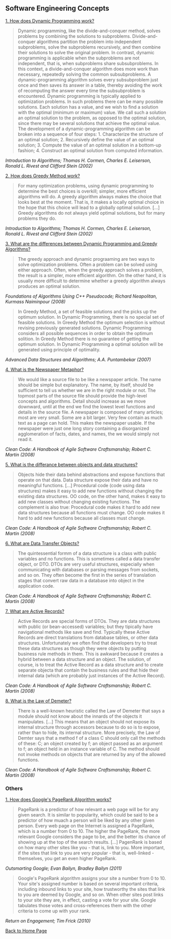 ## Software Engineering Concepts
<u>1. How does Dynamic Programming work?</u>
> Dynamic programming, like the divide-and-conquer method, solves problems by combining the solutions to subproblems. Divide-and-conquer algorithms partition the problem into independent subproblems, solve the subproblems recursively, and then combine their solutions to solve the original problem. In contrast, dynamic programming is applicable when the subproblems are not independent, that is, when subproblems share subsubproblems. In this context, a divide-and-conquer algorithm does more work than necessary, repeatedly solving the common subsubproblems. A dynamic-programming algorithm solves every subsubproblem just once and then saves its answer in a table, thereby avoiding the work of recomputing the answer every time the subsubproblem is encountered. Dynamic programming is typically applied to optimization problems. In such problems there can be many possible solutions. Each solution has a value, and we wish to find a solution with the optimal (minimum or maximum) value. We call such a solution an optimal solution to the problem, as opposed to the optimal solution, since there may be several solutions that achieve the optimal value.
The development of a dynamic-programming algorithm can be broken into a sequence of four steps: 1. Characterize the structure of an optimal solution; 2. Recursively define the value of an optimal solution; 3. Compute the value of an optimal solution in a bottom-up fashion; 4. Construct an optimal solution from computed information.

*Introduction to Algorithms; Thomas H. Cormen, Charles E. Leiserson, Ronald L. Rivest and Clifford Stein (2002)*

<u>2. How does Greedy Method work?</u>
> For many optimization problems, using dynamic programming to determine the best choices is overkill; simpler, more efficient algorithms will do. A greedy algorithm always makes the choice that looks best at the moment. That is, it makes a locally optimal choice in the hope that this choice will lead to a globally optimal solution. [...] Greedy algorithms do not always yield optimal solutions, but for many problems they do. 

*Introduction to Algorithms; Thomas H. Cormen, Charles E. Leiserson, Ronald L. Rivest and Clifford Stein (2002)*

<u>3. What are the differences between Dynamic Programming and Greedy Algorithms?</u>
> The greedy approach and dynamic prograaming are two ways to solve optimization problems. Often a problem can be solved using either approach. Often, when the greedy approach solves a problem, the result is a simpler, more efficient algorithm. On the other hand, it is usually more difficult to determine whether a greedy algorithm always produces an optimal solution. 

*Foundations of Algorithms Using C++ Pseudocode; Richard Neapolitan, Kurmass Naiminpour (2008)*

> In Greedy Method, a set of feasible solutions and the picks up the optimum solution. In Dynamic Programming, there is no special set of feasible solutions. In Greedy Method the optimum selection is without revising previously generated solutions. Dynamic Programming considers all possible sequences in order to obtain the optimum solition. In Greedy Method there is no guarantee of getting the optimum solution. In Dynamic Programming a optimal solution will be generated using principle of optimality.  

*Advanced Data Structures and Algorithms; A.A. Puntambekar (2007)*

<u>4. What is the Newspaper Metaphor?</u>
> We would like a source file to be like a newspaper article. The name should be simple but explanatory. The name, by itself, should be sufficient to tell us whether we are in the right module or not. The topmost parts of the source file should provide the high-level concepts and algorithms. Detail should increase as we move downward, until at the end we find the lowest level functions and details in the source file. A newspaper is composed of many articles; most are very small. Some are a bit larger. Very few contain as much text as a page can hold. This makes the newspaper usable. If the newspaper were just one long story containing a disorganized agglomeration of facts, dates, and names, the we would simply not read it.

*Clean Code: A Handbook of Agile Software Craftsmanship; Robert C. Martin (2008)*

<u>5. What is the differance between objects and data structures?</u>
> Objects hide their data behind abstractions and expose functions that operate on that data. Data structure expose their data and have no meaningful functions. [...] Procedural code (code using data structures) makes it easy to add new functions without changing the existing data structures. OO code, on the other hand, makes it easy to add new classes without changing existing functions. The complement is also true: Procedural code makes it hard to add new data structures because all functions must change. OO code makes it hard to add new functions because all classes must change. 

*Clean Code: A Handbook of Agile Software Craftsmanship; Robert C. Martin (2008)*

<u>6. What are Data Transfer Objects?</u>
> The quintessential formm of a data structure is a class with public variables and no functions. This is sometimes called a data transfer object, or DTO. DTOs are very useful structures, especially when communicating with databases or parsing messages from sockets, and so on. They often become the first in the series of translation stages that convert raw data in a database into object in the application code.  

*Clean Code: A Handbook of Agile Software Craftsmanship; Robert C. Martin (2008)*

<u>7. What are Active Records?</u>
> Active Records are special forms of DTOs. They are data structures with public (or bean-accessed) variables; but they tipically have navigational methods like save and find. Typically these Active Records are direct translations from database tables, or other data structures. Unfortunately we often find that developers try to treat these data structures as though they were objects by putting business rule methods in them. This is awkward because it creates a hybrid between a data structure and an object. The solution, of course, is to treat the Active Record as a data structure and to create separate objecta that contain the business rules and that hide their internal data (which are probably just instances of the Active Record).

*Clean Code: A Handbook of Agile Software Craftsmanship; Robert C. Martin (2008)*

<u>8. What is the Law of Demeter?</u>
> There is a well-known heuristic called the Law of Demeter that says a module should not know about the innards of the objects it manipulates. [...] This means that an object should not expose its internal structure through accessors because to do so is to expose, rather than to hide, its internal structure. More precisely, the Law of Demter says that a method f of a class C should only call the methods of these: C; an object created by f; an object passed as an argument to f; an object held in an instance variable of C. The method should not invoke methods on objects that are returned by any of the allowed functions. 

*Clean Code: A Handbook of Agile Software Craftsmanship; Robert C. Martin (2008)*

### Others

<u>1. How does Google's PageRank Algorithm works?</u>
> PageRank is a predictor of how relevant a web page will be for any given search. It is similar to popularity, which could be said to be a predictor of how muach a person will be liked by any other given person. Every web page on the Internet is assigned a PageRank, which is a number from 0 to 10. The higher the PageRank, the more relevant Google considers the page to be, and the better its chance of showing up at the top of the search results. [...] PagenRank is based on how many other sites like you - that is, link to you. More important, if the sites that link to you are very popular - that is, well-linked - themselves, you get an even higher PageRank.

*Outsmarting Google; Evan Bailyn, Bradley Bailyn (2011)*

> Google's PageRank algorithm assigns your site a number from 0 to 10. Your site's assigned number is based on several important criteria, including inbound links to your site, how trustworthy the sites that link to you are deemed by Google, and so on. When other sites post links to your site they are, in effect, casting a vote for your site. Google tabulates those votes and cross-references them with the other criteria to come up with your rank. 

*Return on Engagement; Tim Frick (2010)*

[Back to Home Page](https://bzamith.github.io/)

